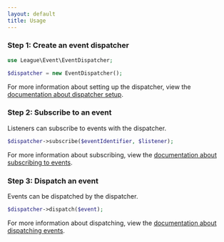 ```yaml
---
layout: default
title: Usage
---
```


### Step 1: Create an event dispatcher

```php
use League\Event\EventDispatcher;

$dispatcher = new EventDispatcher();
```

For more information about setting up the dispatcher, view the
[documentation about dispatcher setup](/3.0/usage/dispatcher-setup/).


### Step 2: Subscribe to an event

Listeners can subscribe to events with the dispatcher.

```php
$dispatcher->subscribe($eventIdentifier, $listener);
```

For more information about subscribing, view the
[documentation about subscribing to events](/3.0/usage/subscribing-to-events/).

### Step 3: Dispatch an event

Events can be dispatched by the dispatcher.

```php
$dispatcher->dispatch($event);
```

For more information about dispatching, view the
[documentation about dispatching events](/3.0/usage/dispatching-events/).

